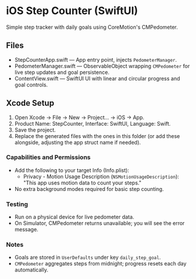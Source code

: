 # iOS Step Counter (SwiftUI)

Simple step tracker with daily goals using CoreMotion's CMPedometer.

## Files
- StepCounterApp.swift — App entry point, injects `PedometerManager`.
- PedometerManager.swift — ObservableObject wrapping `CMPedometer` for live step updates and goal persistence.
- ContentView.swift — SwiftUI UI with linear and circular progress and goal controls.

## Xcode Setup
1. Open Xcode → File → New → Project… → iOS → App.
2. Product Name: StepCounter, Interface: SwiftUI, Language: Swift.
3. Save the project.
4. Replace the generated files with the ones in this folder (or add these alongside, adjusting the app struct name if needed).

### Capabilities and Permissions
- Add the following to your target Info (Info.plist):
  - Privacy - Motion Usage Description (`NSMotionUsageDescription`): "This app uses motion data to count your steps."
- No extra background modes required for basic step counting.

### Testing
- Run on a physical device for live pedometer data.
- On Simulator, CMPedometer returns unavailable; you will see the error message.

### Notes
- Goals are stored in `UserDefaults` under key `daily_step_goal`.
- `CMPedometer` aggregates steps from midnight; progress resets each day automatically.

